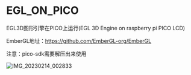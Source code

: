 # EGL_ON_PICO

EGL3D图形引擎在PICO上运行(EGL 3D Engine on raspberry pi PICO LCD)

EmberGL地址：https://github.com/EmberGL-org/EmberGL

注意：pico-sdk需要解压出来使用

![IMG_20230214_002833](https://user-images.githubusercontent.com/23308519/218516243-ba5d68dc-a589-48fe-b55a-548306194730.jpg)

